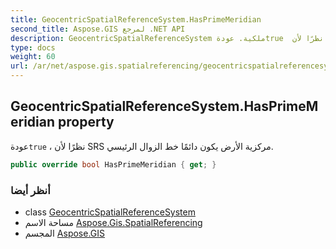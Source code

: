 ```yaml
---
title: GeocentricSpatialReferenceSystem.HasPrimeMeridian
second_title: Aspose.GIS لمرجع .NET API
description: GeocentricSpatialReferenceSystem ملكية. عودةtrue  نظرًا لأن SRS مركزية الأرض يكون دائمًا خط الزوال الرئيسي.
type: docs
weight: 60
url: /ar/net/aspose.gis.spatialreferencing/geocentricspatialreferencesystem/hasprimemeridian/
---
```

## GeocentricSpatialReferenceSystem.HasPrimeMeridian property

عودة`true` ، نظرًا لأن SRS مركزية الأرض يكون دائمًا خط الزوال الرئيسي.

```csharp
public override bool HasPrimeMeridian { get; }
```

### أنظر أيضا

* class [GeocentricSpatialReferenceSystem](../)
* مساحة الاسم [Aspose.Gis.SpatialReferencing](../../geocentricspatialreferencesystem/)
* المجسم [Aspose.GIS](../../../)


